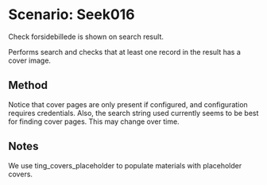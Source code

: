 # Scenario: Seek016

Check forsidebillede is shown on search result.

Performs search and checks that at least one record in the result has
a cover image.

## Method
Notice that cover pages are only present if configured, and
configuration requires credentials. Also, the search string used
currently seems to be best for finding cover pages. This may change
over time.

## Notes

We use ting_covers_placeholder to populate materials with placeholder
covers.
